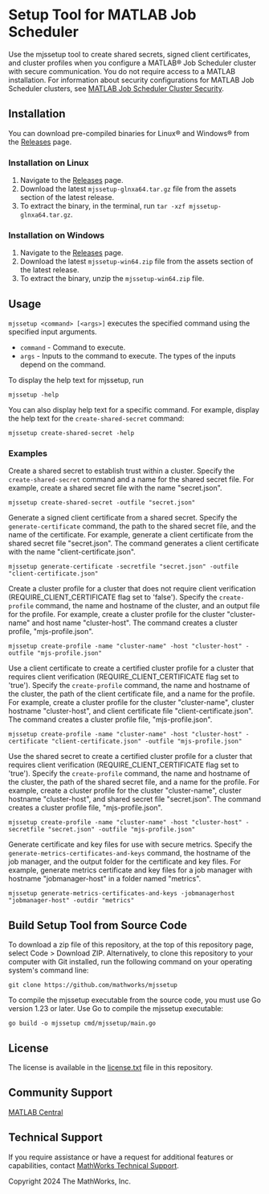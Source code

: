 # Setup Tool for MATLAB Job Scheduler

Use the mjssetup tool to create shared secrets, signed client certificates, and cluster profiles when you configure a MATLAB&reg; Job Scheduler cluster with secure communication.
You do not require access to a MATLAB installation.
For information about security configurations for MATLAB Job Scheduler clusters, see [MATLAB Job Scheduler Cluster Security](https://www.mathworks.com/help/matlab-parallel-server/set-matlab-job-scheduler-cluster-security.html).

## Installation

You can download pre-compiled binaries for Linux&reg; and Windows&reg; from the [Releases](https://github.com/mathworks/mjssetup/releases) page.

### Installation on Linux

1. Navigate to the [Releases](https://github.com/mathworks/mjssetup/releases) page.
2. Download the latest `mjssetup-glnxa64.tar.gz` file from the assets section of the latest release.
3. To extract the binary, in the terminal, run `tar -xzf mjssetup-glnxa64.tar.gz`.

### Installation on Windows

1. Navigate to the [Releases](https://github.com/mathworks/mjssetup/releases) page.
2. Download the latest `mjssetup-win64.zip` file from the assets section of the latest release.
3. To extract the binary, unzip the `mjssetup-win64.zip` file.

## Usage

`mjssetup <command> [<args>]` executes the specified command using the specified input arguments.
- `command` - Command to execute.
- `args` - Inputs to the command to execute. The types of the inputs depend on the command.

To display the help text for mjssetup, run
```
mjssetup -help
```

You can also display help text for a specific command.
For example, display the help text for the `create-shared-secret` command:
```
mjssetup create-shared-secret -help
```

### Examples

Create a shared secret to establish trust within a cluster.
Specify the `create-shared-secret` command and a name for the shared secret file.
For example, create a shared secret file with the name "secret.json".
```
mjssetup create-shared-secret -outfile "secret.json"
```

Generate a signed client certificate from a shared secret.
Specify the `generate-certificate` command, the path to the shared secret file, and the name of the certificate.
For example, generate a client certificate from the shared secret file "secret.json".
The command generates a client certificate with the name "client-certificate.json".
```
mjssetup generate-certificate -secretfile "secret.json" -outfile "client-certificate.json"
```

Create a cluster profile for a cluster that does not require client verification (REQUIRE_CLIENT_CERTIFICATE flag set to 'false').
Specify the `create-profile` command, the name and hostname of the cluster, and an output file for the profile.
For example, create a cluster profile for the cluster "cluster-name" and host name "cluster-host".
The command creates a cluster profile, "mjs-profile.json".
```
mjssetup create-profile -name "cluster-name" -host "cluster-host" -outfile "mjs-profile.json"
```

Use a client certificate to create a certified cluster profile for a cluster that requires client verification (REQUIRE_CLIENT_CERTIFICATE flag set to 'true').
Specify the `create-profile` command, the name and hostname of the cluster, the path of the client certificate file, and a name for the profile.
For example, create a cluster profile for the cluster "cluster-name", cluster hostname "cluster-host", and client certificate file "client-certificate.json".
The command creates a cluster profile file, "mjs-profile.json".
```
mjssetup create-profile -name "cluster-name" -host "cluster-host" -certificate "client-certificate.json" -outfile "mjs-profile.json"
```

Use the shared secret to create a certified cluster profile for a cluster that requires client verification (REQUIRE_CLIENT_CERTIFICATE flag set to 'true').
Specify the `create-profile` command, the name and hostname of the cluster, the path of the shared secret file, and a name for the profile.
For example, create a cluster profile for the cluster "cluster-name", cluster hostname "cluster-host", and shared secret file "secret.json".
The command creates a cluster profile file, "mjs-profile.json".
```
mjssetup create-profile -name "cluster-name" -host "cluster-host" -secretfile "secret.json" -outfile "mjs-profile.json"
```

Generate certificate and key files for use with secure metrics.
Specify the `generate-metrics-certificates-and-keys` command, the hostname of the job manager, and the output folder for the certificate and key files.
For example, generate metrics certificate and key files for a job manager with hostname "jobmanager-host" in a folder named "metrics".
```
mjssetup generate-metrics-certificates-and-keys -jobmanagerhost "jobmanager-host" -outdir "metrics"
```

## Build Setup Tool from Source Code

To download a zip file of this repository, at the top of this repository page, select Code > Download ZIP.
Alternatively, to clone this repository to your computer with Git installed, run the following command on your operating system's command line:

```
git clone https://github.com/mathworks/mjssetup
```

To compile the mjssetup executable from the source code, you must use Go version 1.23 or later.
Use Go to compile the mjssetup executable:
```
go build -o mjssetup cmd/mjssetup/main.go
```

## License

The license is available in the [license.txt](license.txt) file in this repository.

## Community Support

[MATLAB Central](https://www.mathworks.com/matlabcentral)

## Technical Support

If you require assistance or have a request for additional features or capabilities, contact [MathWorks Technical Support](https://www.mathworks.com/support/contact_us.html).

Copyright 2024 The MathWorks, Inc.

